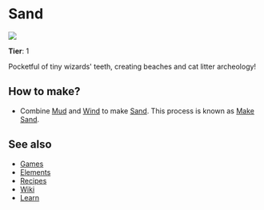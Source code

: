 # Sand

![](/wiki/images/item.sand.png)

**Tier**: 1

Pocketful of tiny wizards' teeth, creating beaches and cat litter archeology!

## How to make?

* Combine [Mud](/wiki/elements/mud) and [Wind](/wiki/elements/wind) to make [Sand](/wiki/elements/sand). This process is known as [Make Sand](/wiki/recipes/make-sand).

## See also

* [Games](/wiki/games)
* [Elements](/wiki/elements)
* [Recipes](/wiki/recipes)
* [Wiki](/wiki/index)
* [Learn](/learn/index)